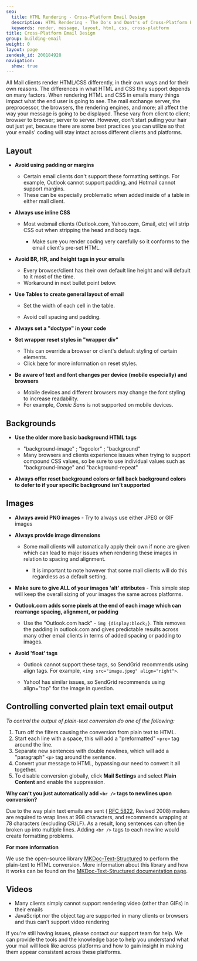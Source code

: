 ```yaml
---
seo:
  title: HTML Rendering - Cross-Platform Email Design
  description: HTML Rendering - The Do's and Dont's of Cross-Platform Email Design
  keywords: render, message, layout, html, css, cross-platform
title: Cross-Platform Email Design
group: building-email
weight: 0
layout: page
zendesk_id: 200184928
navigation:
  show: true
---
```


All Mail clients render HTML/CSS differently, in their own ways and for their own reasons. The differences in what HTML and CSS they support depends on many factors. When rendering HTML and CSS in emails many things impact what the end user is going to see. The mail exchange server, the preprocessor, the browsers, the rendering engines, and more; all affect the way your message is going to be displayed. These vary from client to client; browser to browser; server to server. However, don't start pulling your hair out just yet, because there are some best practices you can utilize so that your emails' coding will stay intact across different clients and platforms.

## Layout

- **Avoid using padding or margins**
  - Certain email clients don't support these formatting settings. For example, Outlook cannot support padding, and Hotmail cannot support margins.
  - These can be especially problematic when added inside of a table in either mail client.


- **Always use inline CSS**
  - Most webmail clients (Outlook.com, Yahoo.com, Gmail, etc) will strip CSS out when stripping the head and body tags.

    - Make sure you render coding very carefully so it conforms to the email client's pre-set HTML.

- **Avoid BR, HR, and height tags in your emails**

  - Every browser/client has their own default line height and will default to it most of the time.
  - Workaround in next bullet point below.


- **Use Tables to create general layout of email**

  - Set the width of each cell in the table.

  - Avoid cell spacing and padding.

- **Always set a "doctype" in your code**
- **Set wrapper reset styles in "wrapper div"**

  - This can override a browser or client's default styling of certain elements.
  - Click [here](http://meyerweb.com/eric/thoughts/2007/05/01/reset-reloaded/) for more information on reset styles.


- **Be aware of text and font changes per device (mobile especially) and browsers**

  - Mobile devices and different browsers may change the font styling to increase readability.
  - For example, *Comic Sans* is not supported on mobile devices.

## Backgrounds

- **Use the older more basic background HTML tags**

  - "background-image" ; "bgcolor" ; "background"
  - Many browsers and clients experience issues when trying to support compound CSS values, so be sure to use individual values such as "background-image" and "background-repeat"


- **Always offer reset background colors or fall back background colors to defer to if your specific background isn't supported**

## Images 

- **Always avoid PNG images**  - Try to always use either JPEG or GIF images
- **Always provide image dimensions**

  - Some mail clients will automatically apply their own if none are given which can lead to major issues when rendering these images in relation to spacing and alignment.

    - It is important to note however that some mail clients will do this regardless as a default setting.

- **Make sure to give ALL of your images 'alt' attributes** - This simple step will keep the overall sizing of your images the same across platforms.
 
- **Outlook.com adds some pixels at the end of each image which can rearrange spacing, alignment, or padding**

  - Use the "Outlook.com hack" - `img {display:block;}`. This removes the padding in outlook.com and gives predictable results across many other email clients in terms of added spacing or padding to images.


- **Avoid 'float' tags**

  - Outlook cannot support these tags, so SendGrid recommends using align tags. For example, `<img src="image.jpeg" align="right">`.
  
  - Yahoo! has similar issues, so SendGrid recommends using align="top" for the image in question.


## 	Controlling converted plain text email output

*To control the output of plain-text conversion do one of the following:*

1. Turn off the filters causing the conversion from plain text to HTML.
1. Start each line with a space, this will add a "preformatted" `<pre>` tag around the line.
1. Separate new sentences with double newlines, which will add a "paragraph" `<p>` tag around the sentence.
1. Convert your message to HTML, bypassing our need to convert it all together.
1. To disable conversion globally, click **Mail Settings** and select **Plain Content** and enable the suppression.

**Why can't you just automatically add `<br />` tags to newlines upon conversion?**

Due to the way plain text emails are sent ( [RFC 5822](http://www.rfc-editor.org/rfc/rfc5322.txt "Link: http://www.rfc-editor.org/rfc/rfc5322.txt"), Revised 2008) mailers are required to wrap lines at 998 characters, and recommends wrapping at 78 characters (excluding CR/LF). As a result, long sentences can often be broken up into multiple lines. Adding `<br />` tags to each newline would create formatting problems.

**For more information**

We use the open-source library [MKDoc-Text-Structured](http://search.cpan.org/~bpostle/MKDoc-Text-Structured-0.83/lib/MKDoc/Text/Structured.pm) to perform the plain-text to HTML conversion. More information about this library and how it works can be found on the [MKDoc-Text-Structured documentation page](http://search.cpan.org/~bpostle/MKDoc-Text-Structured-0.83/lib/MKDoc/Text/Structured.pm).

## Videos

  - Many clients simply cannot support rendering video (other than GIFs) in their emails
  - JavaScript nor the object tag are supported in many clients or browsers and thus can't support video rendering

If you're still having issues, please contact our support team for help. We can provide the tools and the knowledge base to help you understand what your mail will look like across platforms and how to gain insight in making them appear consistent across these platforms.


